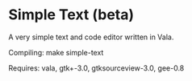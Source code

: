 # Simple Text (beta)
A very simple text and code editor written in Vala.

Compiling: make simple-text

Requires: vala, gtk+-3.0, gtksourceview-3.0, gee-0.8
